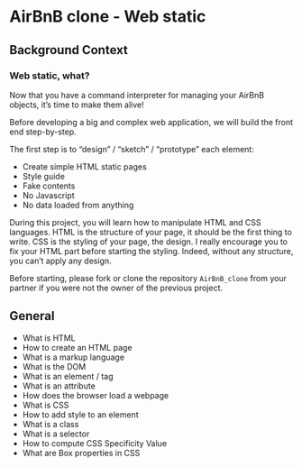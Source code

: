 # AirBnB clone - Web static

## Background Context
### Web static, what?
Now that you have a command interpreter for managing your AirBnB objects, it’s time to make them alive!

Before developing a big and complex web application, we will build the front end step-by-step.

The first step is to “design” / “sketch” / “prototype” each element:

+ Create simple HTML static pages
+ Style guide
+ Fake contents
+ No Javascript
+ No data loaded from anything

During this project, you will learn how to manipulate HTML and CSS languages. HTML is the structure of your page, it should be the first thing to write. CSS is the styling of your page, the design. I really encourage you to fix your HTML part before starting the styling. Indeed, without any structure, you can’t apply any design.

Before starting, please fork or clone the repository ```AirBnB_clone``` from your partner if you were not the owner of the previous project.

## General
* What is HTML
* How to create an HTML page
* What is a markup language
* What is the DOM
* What is an element / tag
* What is an attribute
* How does the browser load a webpage
* What is CSS
* How to add style to an element
* What is a class
* What is a selector
* How to compute CSS Specificity Value
* What are Box properties in CSS
